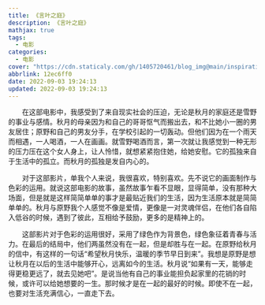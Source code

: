 ```yaml
---
title: 《言叶之庭》
description: 《言叶之庭》
mathjax: true
tags:
  - 电影
categories:
  - 电影
cover: "https://cdn.staticaly.com/gh/1405720461/blog_img@main/inspiration/4.webp"
abbrlink: 12ec6ff0
date: 2022-09-03 19:24:13
updated: 2022-09-03 19:24:13
---
```


&emsp;&emsp;在这部电影中，我感受到了来自现实社会的压迫，无论是秋月的家庭还是雪野的事业与感情。秋月的母亲因为和自己的哥哥怄气而搬出去，和不比她小一圈的男友居住；原野和自己的男友分手，在学校引起的一切轰动。但他们因为在一个雨天而相遇，一人喝酒，一人在画画。就雪野喝酒而言，第一次就让我感觉到一种无形的压力压在这个女人身上，让人怜惜，就想紧紧抱住她，给她安慰。它的孤独来自于生活中的孤立。而秋月的孤独是发自内心的。

&emsp;&emsp;对于这部影片，单我个人来说，我很喜欢，特别喜欢。先不说它的画面制作与色彩的运用。就说这部电影的故事，虽然故事乍看不显眼，显得简单，没有那种大场面，但是就是这样简简单单的事才是最贴近我们的生活，因为生活原本就是简简单单的。秋月与原野我个人感觉不像是爱情，更像是一对灵魂伴侣，在他们各自陷入低谷的时候，遇到了彼此，互相给予鼓励，更多的是精神上的。

&emsp;&emsp;这部影片对于色彩的运用很好，采用了绿色作为背景色，绿色象征着青春与活力。在最后的结局中，他们两虽然没有在一起，但是却胜与在一起。在原野给秋月的信中，有这样的一句话“希望秋月快乐，温暖的季节早日到来”。我想是原野是想让秋月在以后的生活中能够开心，远离如今的生活。秋月说“如果有一天，能够走得更稳更远了，就去见她吧”。是说当他有自己的事业能担负起家里的花销的时候，或许可以给她想要的一生。那时候才是在一起的最好的时候。即使不在一起，也要对生活充满信心，一直走下去。

